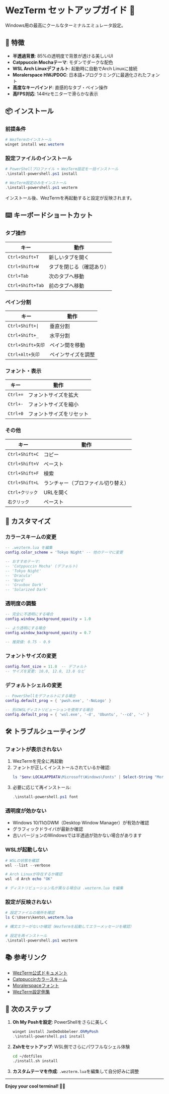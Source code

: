 # WezTerm セットアップガイド 🚀

Windows用の最高にクールなターミナルエミュレータ設定。

## 🎨 特徴

- **半透過背景**: 85%の透明度で背景が透ける美しいUI
- **Catppuccin Mochaテーマ**: モダンでダークな配色
- **WSL Arch Linuxデフォルト**: 起動時に自動でArch Linuxに接続
- **Moralerspace HWJPDOC**: 日本語+プログラミングに最適化されたフォント
- **高度なキーバインド**: 直感的なタブ・ペイン操作
- **高FPS対応**: 144Hzモニターで滑らかな表示

## 📦 インストール

### 前提条件

```powershell
# WezTermのインストール
winget install wez.wezterm
```

### 設定ファイルのインストール

```powershell
# PowerShellプロファイル + WezTerm設定を一括インストール
.\install-powershell.ps1 install

# WezTerm設定のみをインストール
.\install-powershell.ps1 wezterm
```

インストール後、WezTermを再起動すると設定が反映されます。

## ⌨️ キーボードショートカット

### タブ操作

| キー | 動作 |
|------|------|
| `Ctrl+Shift+T` | 新しいタブを開く |
| `Ctrl+Shift+W` | タブを閉じる（確認あり） |
| `Ctrl+Tab` | 次のタブへ移動 |
| `Ctrl+Shift+Tab` | 前のタブへ移動 |

### ペイン分割

| キー | 動作 |
|------|------|
| `Ctrl+Shift+\|` | 垂直分割 |
| `Ctrl+Shift+_` | 水平分割 |
| `Ctrl+Shift+矢印` | ペイン間を移動 |
| `Ctrl+Alt+矢印` | ペインサイズを調整 |

### フォント・表示

| キー | 動作 |
|------|------|
| `Ctrl+=` | フォントサイズを拡大 |
| `Ctrl+-` | フォントサイズを縮小 |
| `Ctrl+0` | フォントサイズをリセット |

### その他

| キー | 動作 |
|------|------|
| `Ctrl+Shift+C` | コピー |
| `Ctrl+Shift+V` | ペースト |
| `Ctrl+Shift+F` | 検索 |
| `Ctrl+Shift+L` | ランチャー（プロファイル切り替え） |
| `Ctrl+クリック` | URLを開く |
| `右クリック` | ペースト |

## 🎨 カスタマイズ

### カラースキームの変更

```lua
-- .wezterm.lua を編集
config.color_scheme = 'Tokyo Night' -- 他のテーマに変更

-- おすすめテーマ:
-- 'Catppuccin Mocha' (デフォルト)
-- 'Tokyo Night'
-- 'Dracula'
-- 'Nord'
-- 'Gruvbox Dark'
-- 'Solarized Dark'
```

### 透明度の調整

```lua
-- 完全に不透明にする場合
config.window_background_opacity = 1.0

-- より透明にする場合
config.window_background_opacity = 0.7

-- 推奨値: 0.75 - 0.9
```

### フォントサイズの変更

```lua
config.font_size = 11.0  -- デフォルト
-- サイズを変更: 10.0, 12.0, 13.0 など
```

### デフォルトシェルの変更

```lua
-- PowerShellをデフォルトにする場合
config.default_prog = { 'pwsh.exe', '-NoLogo' }

-- 別のWSLディストリビューションを使用する場合
config.default_prog = { 'wsl.exe', '-d', 'Ubuntu', '--cd', '~' }
```

## 🛠️ トラブルシューティング

### フォントが表示されない

1. WezTermを完全に再起動
2. フォントが正しくインストールされているか確認:
   ```powershell
   ls "$env:LOCALAPPDATA\Microsoft\Windows\Fonts" | Select-String "Moralerspace"
   ```
3. 必要に応じて再インストール:
   ```powershell
   .\install-powershell.ps1 font
   ```

### 透明度が効かない

- Windows 10/11のDWM（Desktop Window Manager）が有効か確認
- グラフィックドライバが最新か確認
- 古いバージョンのWindowsでは半透過が効かない場合があります

### WSLが起動しない

```powershell
# WSLの状態を確認
wsl --list --verbose

# Arch Linuxが存在するか確認
wsl -d Arch echo "OK"

# ディストリビューション名が異なる場合は .wezterm.lua を編集
```

### 設定が反映されない

```powershell
# 設定ファイルの場所を確認
ls C:\Users\kento\.wezterm.lua

# 構文エラーがないか確認（WezTermを起動してエラーメッセージを確認）

# 設定を再インストール
.\install-powershell.ps1 wezterm
```

## 📚 参考リンク

- [WezTerm公式ドキュメント](https://wezfurlong.org/wezterm/)
- [Catppuccinカラースキーム](https://github.com/catppuccin/catppuccin)
- [Moralerspaceフォント](https://github.com/yuru7/moralerspace)
- [WezTerm設定例集](https://github.com/wez/wezterm/discussions/628)

## 🎯 次のステップ

1. **Oh My Poshを設定**: PowerShellをさらに美しく
   ```powershell
   winget install JanDeDobbeleer.OhMyPosh
   .\install-powershell.ps1 install
   ```

2. **Zshをセットアップ**: WSL側でさらにパワフルなシェル体験
   ```bash
   cd ~/dotfiles
   ./install.sh install
   ```

3. **カスタムテーマを作成**: `.wezterm.lua`を編集して自分好みに調整

---

**Enjoy your cool terminal! 🚀✨**

